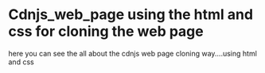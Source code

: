 # Cdnjs_web_page using the html and css for cloning the web page 
here you can see the all about the cdnjs web page cloning way....using html and css   
 
